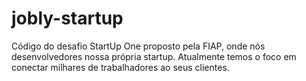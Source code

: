 # jobly-startup
Código do desafio StartUp One proposto pela FIAP, onde nós desenvolvedores nossa própria startup. Atualmente temos o foco em conectar milhares de trabalhadores ao seus clientes.
